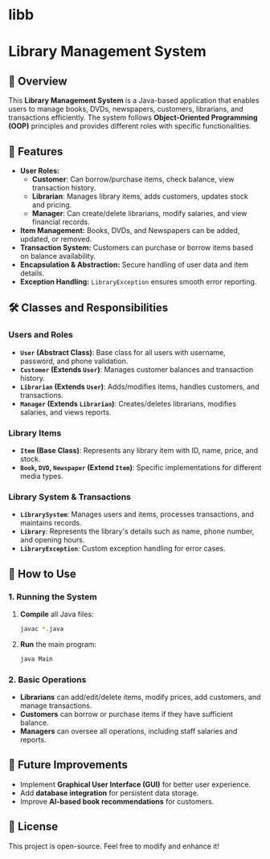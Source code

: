 # libb
# Library Management System

## 📌 Overview
This **Library Management System** is a Java-based application that enables users to manage books, DVDs, newspapers, customers, librarians, and transactions efficiently. The system follows **Object-Oriented Programming (OOP)** principles and provides different roles with specific functionalities.

## 🚀 Features
- **User Roles:**
  - **Customer**: Can borrow/purchase items, check balance, view transaction history.
  - **Librarian**: Manages library items, adds customers, updates stock and pricing.
  - **Manager**: Can create/delete librarians, modify salaries, and view financial records.
- **Item Management:** Books, DVDs, and Newspapers can be added, updated, or removed.
- **Transaction System:** Customers can purchase or borrow items based on balance availability.
- **Encapsulation & Abstraction:** Secure handling of user data and item details.
- **Exception Handling:** `LibraryException` ensures smooth error reporting.

## 🛠️ Classes and Responsibilities
### **Users and Roles**
- **`User` (Abstract Class)**: Base class for all users with username, password, and phone validation.
- **`Customer` (Extends `User`)**: Manages customer balances and transaction history.
- **`Librarian` (Extends `User`)**: Adds/modifies items, handles customers, and transactions.
- **`Manager` (Extends `Librarian`)**: Creates/deletes librarians, modifies salaries, and views reports.

### **Library Items**
- **`Item` (Base Class)**: Represents any library item with ID, name, price, and stock.
- **`Book`, `DVD`, `Newspaper` (Extend `Item`)**: Specific implementations for different media types.

### **Library System & Transactions**
- **`LibrarySystem`**: Manages users and items, processes transactions, and maintains records.
- **`Library`**: Represents the library's details such as name, phone number, and opening hours.
- **`LibraryException`**: Custom exception handling for error cases.

## 📖 How to Use
### **1. Running the System**
1. **Compile** all Java files:
   ```sh
   javac *.java
   ```
2. **Run** the main program:
   ```sh
   java Main
   ```

### **2. Basic Operations**
- **Librarians** can add/edit/delete items, modify prices, add customers, and manage transactions.
- **Customers** can borrow or purchase items if they have sufficient balance.
- **Managers** can oversee all operations, including staff salaries and reports.

## 🔧 Future Improvements
- Implement **Graphical User Interface (GUI)** for better user experience.
- Add **database integration** for persistent data storage.
- Improve **AI-based book recommendations** for customers.

## 📜 License
This project is open-source. Feel free to modify and enhance it!

